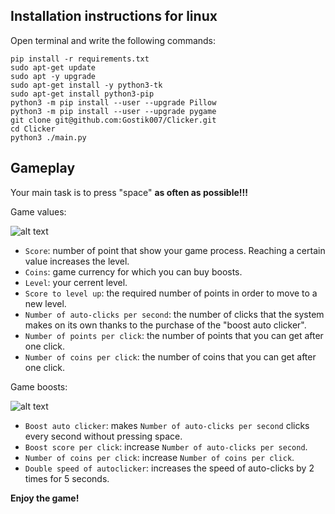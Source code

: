## Installation instructions for linux
Open terminal and write the following commands:
```
pip install -r requirements.txt
sudo apt-get update
sudo apt -y upgrade
sudo apt-get install -y python3-tk
sudo apt-get install python3-pip
python3 -m pip install --user --upgrade Pillow
python3 -m pip install --user --upgrade pygame
git clone git@github.com:Gostik007/Clicker.git
cd Clicker
python3 ./main.py
```

## Gameplay 
Your main task is to press "space" **as often as possible!!!** 

Game values:

![alt text](https://github.com/Gostik007/Clicker/blob/master/readme%20images/Game%20variables.png)

- `Score`: number of point that show your game process. Reaching a certain value increases the level.
- `Coins`: game currency for which you can buy boosts.
- `Level`: your cerrent level.
- `Score to level up`: the required number of points in order to move to a new level.
- `Number of auto-clicks per second`: the number of clicks that the system makes on its own thanks to the purchase of the "boost auto clicker".
- `Number of points per click`: the number of points that you can get after one click.
- `Number of coins per click`: the number of coins that you can get after one click.

Game boosts:

![alt text](https://github.com/Gostik007/Clicker/blob/master/readme%20images/Boosts.png)

- `Boost auto clicker`: makes `Number of auto-clicks per second` clicks every second without pressing space.
- `Boost score per click`: increase `Number of auto-clicks per second`.
- `Number of coins per click`: increase `Number of coins per click`.
- `Double speed of autoclicker`: increases the speed of auto-clicks by 2 times for 5 seconds.

**Enjoy the game!**
